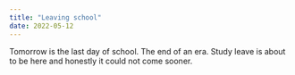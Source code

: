 ```yaml
---
title: "Leaving school"
date: 2022-05-12
---
```

Tomorrow is the last day of school. The end of an era. Study leave is about to be here and honestly it could not come sooner.
